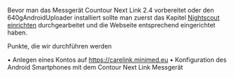 Bevor man das Messgerät Countour Next Link 2.4 vorbereitet oder den 640gAndroidUploader installiert sollte man zuerst das Kapitel [Nightscout einrichten](nightscout/nightscout_einrichten.md) durchgearbeitet und die Webseite entsprechend eingerichtet haben.
 
Punkte, die wir durchführen werden 
 
•	Anlegen eines Kontos auf https://carelink.minimed.eu 
•	Konfiguration des Android Smartphones mit dem Contour Next Link Messgerät 
